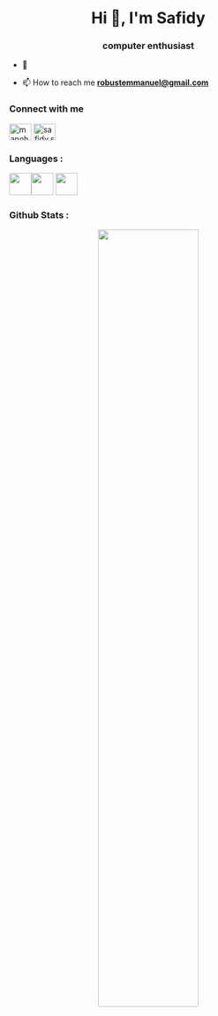 <h1 align="center">Hi 👋, I'm Safidy</h1>
<h3 align="center">computer enthusiast</h3>

- 💬

- 📫 How to reach me **robustemmanuel@gmail.com**

### Connect with me
<p align="left">
<a href="https://linkedin.com/in/manohisafidy-robuste" target="blank"><img align="center" src="https://raw.githubusercontent.com/rahuldkjain/github-profile-readme-generator/master/src/images/icons/Social/linked-in-alt.svg" alt="manohisafidy-robuste" height="30" width="40" /></a>
<a href="https://fb.com/safidy.safidy.7545/" target="blank"><img align="center" src="https://raw.githubusercontent.com/rahuldkjain/github-profile-readme-generator/master/src/images/icons/Social/facebook.svg" alt="safidy.safidy.7545/" height="30" width="40" /></a>
</p>

### Languages :
<img src="https://cdn.jsdelivr.net/gh/devicons/devicon/icons/javascript/javascript-original.svg" width='40px'/><img src="https://cdn.jsdelivr.net/gh/devicons/devicon/icons/react/react-original.svg" width='40px'/> <img src="https://cdn.jsdelivr.net/gh/devicons/devicon/icons/symfony/symfony-original.svg" width='40px'/>
          
          
          
### Github Stats : 
<div width='100%' align='center'><img src='https://github-readme-stats.vercel.app/api?username=safidy1863&count_private=true&show_icons=true&theme=cobalt' width='60%'> </div>
